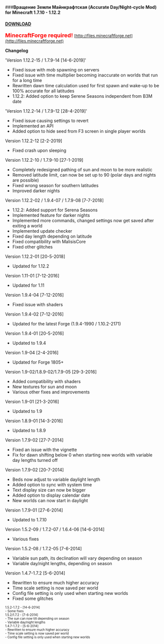 ###**Вращение Земли Майнкрафтская (Accurate Day/Night-cycle Mod) for Minecraft 1.7.10 - 1.12.2**

#### **[DOWNLOAD](https://github.com/Sedridor/B3M/wiki/Downloads)**

**<font size=4 color=red>MinecraftForge required!</font>**
<font size=2>[http://files.minecraftforge.net](http://files.minecraftforge.net)</font>

**Changelog**

'Version 1.12.2-15 / 1.7.9-14 [14-6-2019]'
- Fixed issue with mob spawning on servers
- Fixed issue with time multiplier becoming inaccurate on worlds that run for a long time
- Rewritten dawn time calculation used for first spawn and wake-up to be 100% accurate for all latitudes
- 1.12.2: Added option to keep Serene Seasons independent from B3M date

'Version 1.12.2-14 / 1.7.9-12 [28-4-2019]'
- Fixed issue causing settings to revert
- Implemented an API
- Added option to hide seed from F3 screen in single player worlds

Version 1.12.2-12 [2-2-2019]
- Fixed crash upon sleeping

Version 1.12.2-10 / 1.7.9-10 [27-1-2019]
- Completely redesigned pathing of sun and moon to be more realistic
- Removed latitude limit, can now be set up to 90 (polar days and nights are possible)
- Fixed wrong season for southern latitudes
- Improved darker nights

Version 1.12.2-02 / 1.9.4-07 / 1.7.9-08 [7-7-2018]
- 1.12.2: Added support for Serena Seasons
- Implemented feature for darker nights
- Implemented more commands, changed settings now get saved after exiting a world
- Implemented update checker
- Fixed day length depending on latitude
- Fixed compatibility with MalisisCore
- Fixed other glitches

Version 1.12.2-01 [20-5-2018]
- Updated for 1.12.2

Version 1.11-01 [7-12-2016]
- Updated for 1.11

Version 1.9.4-04 [7-12-2016]
- Fixed issue with shaders

Version 1.9.4-02 [7-12-2016]
- Updated for the latest Forge (1.9.4-1990 / 1.10.2-2171)

Version 1.9.4-01 [20-5-2016]
- Updated to 1.9.4

Version 1.9-04 [2-4-2016]
- Updated for Forge 1805+

Version 1.9-02/1.8.9-02/1.7.9-05 [29-3-2016]
- Added compatibility with shaders
- New textures for sun and moon
- Various other fixes and improvements

Version 1.9-01 [21-3-2016]
- Updated to 1.9

Version 1.8.9-01 [14-3-2016]
- Updated to 1.8.9

Version 1.7.9-02 [27-7-2014]
- Fixed an issue with the vignette
- Fix for dawn shifting below 0 when starting new worlds with variable day lengths turned off

Version 1.7.9-02 [20-7-2014]
- Beds now adjust to variable daylight length
- Added option to sync with system time
- Text display size can now be bigger
- Added option to display calendar date
- New worlds can now start in daylight

Version 1.7.9-01 [27-6-2014]
- Updated to 1.7.10

Version 1.5.2-09 / 1.7.2-07 / 1.6.4-06 [14-6-2014]
- Various fixes

Version 1.5.2-08 / 1.7.2-05 [7-6-2014]
- Variable sun path, its declination will vary depending on season
- Variable day/night lengths, depending on season

Version 1.4.7-1.7.2 [5-6-2014]
- Rewritten to ensure much higher accuracy
- Time scale setting is now saved per world
- Config file setting is only used when starting new worlds
- Fixed some glitches

<font size=1>1.5.2-1.7.2 - \[14-6-2014\]<br>
\- Some fixes<br>
<font size=1>1.5.2/1.7.2 - \[7-6-2014\]<br>
\- The sun can now tilt depending on season<br>
\- Variable day/night lengths<br>
<font size=1>1.4.7-1.7.2 - \[5-6-2014\]<br>
\- Rewritten to ensure much higher accuracy<br>
\- Time scale setting is now saved per world<br>
\- Config file setting is only used when starting new worlds</font><br>
